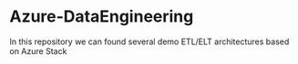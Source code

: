 # Azure-DataEngineering
In this repository we can found several demo ETL/ELT architectures based on Azure Stack
